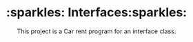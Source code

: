 <h1 align="center">
    :sparkles: Interfaces:sparkles:
</h1>
<p align="center">
    This project is a Car rent program for an interface class.
</p>